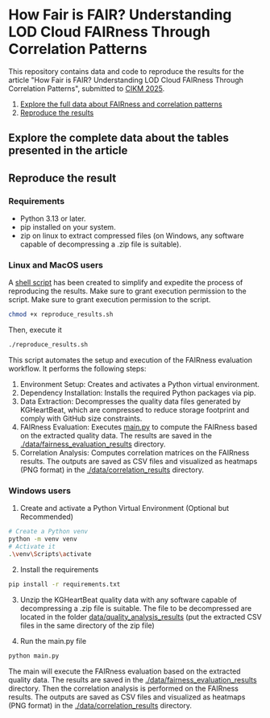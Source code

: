 # How Fair is FAIR? Understanding LOD Cloud FAIRness Through Correlation Patterns
This repository contains data and code to reproduce the results for the article "How Fair is FAIR? Understanding LOD Cloud FAIRness Through Correlation Patterns", submitted to [CIKM 2025](https://cikm2025.org/).

1. [Explore the full data about FAIRness and correlation patterns](#explore-the-complete-data-about-the-tables-presented-in-the-article)
2. [Reproduce the results](#reproduce-the-results)

## Explore the complete data about the tables presented in the article


## Reproduce the result
### Requirements

- Python 3.13 or later.
- pip installed on your system.
- zip on linux to extract compressed files (on Windows, any software capable of decompressing a .zip file is suitable).

### Linux and MacOS users
A [shell script](./reproduce_results.sh) has been created to simplify and expedite the process of reproducing the results. Make sure to grant execution permission to the script.
Make sure to grant execution permission to the script.
```sh
chmod +x reproduce_results.sh
```
Then, execute it
```sh
./reproduce_results.sh
```

This script automates the setup and execution of the FAIRness evaluation workflow. It performs the following steps:
1.	Environment Setup: Creates and activates a Python virtual environment.
2.	Dependency Installation: Installs the required Python packages via pip.
3.	Data Extraction: Decompresses the quality data files generated by KGHeartBeat, which are compressed to reduce storage footprint and comply with GitHub size constraints.
4.	FAIRness Evaluation: Executes [main.py](./src/main.py) to compute the FAIRness based on the extracted quality data. The results are saved in the [./data/fairness_evaluation_results](./data/fairness_evaluation_results/) directory.
5.	Correlation Analysis: Computes correlation matrices on the FAIRness results. The outputs are saved as CSV files and visualized as heatmaps (PNG format) in the [./data/correlation_results](./data/correlation_results/) directory.

### Windows users

1. Create and activate a Python Virtual Environment (Optional but Recommended)
```sh
# Create a Python venv
python -m venv venv
# Activate it
.\venv\Scripts\activate
```

2. Install the requirements
```sh
pip install -r requirements.txt
```

3. Unzip the KGHeartBeat quality data with any software capable of decompressing a .zip file is suitable. The file to be decompressed are located in the folder [data/quality_analysis_results](./data/quality_analysis_results) (put the extracted CSV files in the same directory of the zip file)

4. Run the main.py file

```sh
python main.py
```

The main will execute the FAIRness evaluation based on the extracted quality data. The results are saved in the [./data/fairness_evaluation_results](./data/fairness_evaluation_results/) directory.
Then the correlation analysis is performed on the FAIRness results. The outputs are saved as CSV files and visualized as heatmaps (PNG format) in the [./data/correlation_results](./data/correlation_results/) directory.